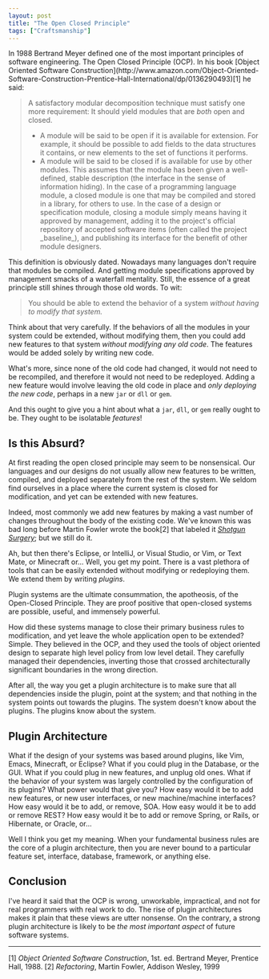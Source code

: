 ```yaml
---
layout: post
title: "The Open Closed Principle"
tags: ["Craftsmanship"]
---
```

<meta http-equiv="refresh" content="3; url=http://blog.8thlight.com/uncle-bob/2014/05/12/TheOpenClosedPrinciple.html" />
In 1988 Bertrand Meyer defined one of the most important principles of software engineering.  The Open Closed Principle (OCP).  In his book [Object Oriented Software Construction](http://www.amazon.com/Object-Oriented-Software-Construction-Prentice-Hall-International/dp/0136290493)[1] he said:

>A satisfactory modular decomposition technique must satisfy one more requirement: It should yield modules that are _both_ open and closed.  
><ul><li> A module will be said to be open if it is available for extension.  For example, it should be possible to add fields to the data structures it contains, or new elements to the set of functions it performs.</li>
><li>A module will be said to be closed if is available for use by other modules.  This assumes that the module has been given a well-defined, stable description (the interface in the sense of information hiding).  In the case of a programming language module, a closed module is one that may be compiled and stored in a library, for others to use.  In the case of a design or specification module, closing a module simply means having it approved by management, adding it to the project's official repository of accepted software items (often called the project _baseline_), and publishing its interface for the benefit of other module designers.</li></ul>

This definition is obviously dated. Nowadays many languages don't require that modules be compiled.  And getting module specifications approved by management smacks of a waterfall mentality.  Still, the essence of a great principle still shines through those old words.  To wit:  

>You should be able to extend the behavior of a system _without having to modify that system._

Think about that very carefully.  If the behaviors of all the modules in your system could be extended, without modifying them, then you could add new features to that system _without modifying any old code_.  The features would be added solely by writing new code.

What's more, since none of the old code had changed, it would not need to be recompiled, and therefore it would not need to be redeployed.  Adding a new feature would involve leaving the old code in place and _only deploying the new code_, perhaps in a new `jar` or `dll` or `gem`.  

And this ought to give you a hint about what a `jar`, `dll`, or `gem` really ought to be.  They ought to be isolatable _features_!

## Is this Absurd?
At first reading the open closed principle may seem to be nonsensical.  Our languages and our designs do not usually allow new features to be written, compiled, and deployed separately from the rest of the system.  We seldom find ourselves in a place where the current system is closed for modification, and yet can be extended with new features.

Indeed, most commonly we add new features by making a vast number of changes throughout the body of the existing code.  We've known this was bad long before Martin Fowler wrote the book[2] that labeled it [_Shotgun Surgery_](http://en.wikipedia.org/wiki/Shotgun_surgery); but we still do it.  

Ah, but then there's Eclipse, or IntelliJ, or Visual Studio, or Vim, or Text Mate, or Minecraft or...  Well, you get my point.  There is a vast plethora of tools that can be easily extended without modifying or redeploying them.  We extend them by writing _plugins_.

Plugin systems are the ultimate consummation, the apotheosis, of the Open-Closed Principle. They are proof positive that open-closed systems are possible, useful, and immensely powerful.  

How did these systems manage to close their primary business rules to modification, and yet leave the whole application open to be extended?   Simple.  They believed in the OCP, and they used the tools of object oriented design to separate high level policy from low level detail.  They carefully managed their dependencies, inverting those that crossed architecturally significant boundaries in the wrong direction.

After all, the way you get a plugin architecture is to make sure that all dependencies inside the plugin, point at the system; and that nothing in the system points out towards the plugins.  The system doesn't know about the plugins.  The plugins know about the system.  

## Plugin Architecture
What if the design of your systems was based around plugins, like Vim, Emacs, Minecraft, or Eclipse?  What if you could plug in the Database, or the GUI.  What if you could plug in new features, and unplug old ones.  What if the behavior of your system was largely controlled by the configuration of its plugins?  What power would that give you?  How easy would it be to add new features, or new user interfaces, or new machine/machine interfaces?  How easy would it be to add, or remove, SOA.  How easy would it be to add or remove REST?  How easy would it be to add or remove Spring, or Rails, or Hibernate, or Oracle, or...

Well I think you get my meaning.  When your fundamental business rules are the core of a plugin architecture, then you are never bound to a particular feature set, interface, database, framework, or anything else.  

## Conclusion
I've heard it said that the OCP is wrong, unworkable, impractical, and not for real programmers with real work to do.  The rise of plugin architectures makes it plain that these views are utter nonsense.  On the contrary, a strong plugin architecture is likely to be _the most important aspect_ of future software systems.

	



-----
[1] _Object Oriented Software Construction_, 1st. ed. Bertrand Meyer, Prentice Hall, 1988.
[2] _Refactoring_, Martin Fowler, Addison Wesley, 1999




 



